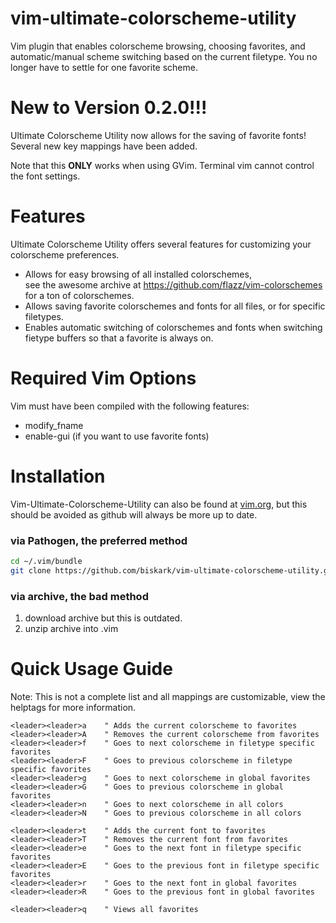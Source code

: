 vim-ultimate-colorscheme-utility
================================

Vim plugin that enables colorscheme browsing, choosing favorites, and automatic/manual scheme switching based on the current filetype.
You no longer have to settle for one favorite scheme.

New to Version 0.2.0!!!
=======================
Ultimate Colorscheme Utility now allows for the saving of favorite fonts! Several new key mappings have been added.

Note that this __ONLY__ works when using GVim. Terminal vim cannot control the font settings.

Features
========
Ultimate Colorscheme Utility offers several features for customizing your colorscheme preferences.
- Allows for easy browsing of all installed colorschemes, <br /> 
  see the awesome archive at https://github.com/flazz/vim-colorschemes for a ton of colorschemes.
- Allows saving favorite colorschemes and fonts for all files, or for specific filetypes.
- Enables automatic switching of colorschemes and fonts when switching fietype buffers so that a favorite is always on.

Required Vim Options
====================
Vim must have been compiled with the following features:
- modify\_fname
- enable-gui (if you want to use favorite fonts)

Installation
============
Vim-Ultimate-Colorscheme-Utility can also be found at [vim.org](http://www.vim.org/scripts/script.php?script_id=4679),
but this should be avoided as github will always be more up to date.

### via Pathogen, the preferred method

```bash
cd ~/.vim/bundle
git clone https://github.com/biskark/vim-ultimate-colorscheme-utility.git
```

### via archive, the bad method
1. download archive
   but this is outdated.
2. unzip archive into .vim

Quick Usage Guide
=================
Note: This is not a complete list and all mappings are customizable, view the helptags for more information.

```vim
<leader><leader>a    " Adds the current colorscheme to favorites
<leader><leader>A    " Removes the current colorscheme from favorites
<leader><leader>f    " Goes to next colorscheme in filetype specific favorites
<leader><leader>F    " Goes to previous colorscheme in filetype specific favorites
<leader><leader>g    " Goes to next colorscheme in global favorites
<leader><leader>G    " Goes to previous colorscheme in global favorites
<leader><leader>n    " Goes to next colorscheme in all colors
<leader><leader>N    " Goes to previous colorscheme in all colors

<leader><leader>t    " Adds the current font to favorites
<leader><leader>T    " Removes the current font from favorites
<leader><leader>e    " Goes to the next font in filetype specific favorites
<leader><leader>E    " Goes to the previous font in filetype specific favorites
<leader><leader>r    " Goes to the next font in global favorites
<leader><leader>R    " Goes to the previous font in global favorites

<leader><leader>q    " Views all favorites
```

